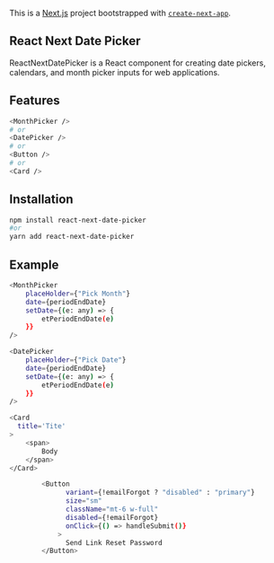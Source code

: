 This is a [Next.js](https://nextjs.org) project bootstrapped with [`create-next-app`](https://nextjs.org/docs/app/api-reference/cli/create-next-app).

## React Next Date Picker

ReactNextDatePicker is a React component for creating date pickers, calendars, and month picker inputs for web applications.

## Features

```bash
<MonthPicker />
# or
<DatePicker />
# or
<Button />
# or
<Card />
```

## Installation

```bash
npm install react-next-date-picker
#or
yarn add react-next-date-picker
```

## Example

```bash
<MonthPicker
    placeHolder={"Pick Month"}
    date={periodEndDate}
    setDate={(e: any) => {
        etPeriodEndDate(e)
    }}
/>
```


```bash
<DatePicker
    placeHolder={"Pick Date"}
    date={periodEndDate}
    setDate={(e: any) => {
        etPeriodEndDate(e)
    }}
/>
```


```bash
<Card
  title='Tite'
>
    <span>
        Body
    </span>
</Card>
```


```bash
        <Button
              variant={!emailForgot ? "disabled" : "primary"}
              size="sm"
              className="mt-6 w-full"
              disabled={!emailForgot}
              onClick={() => handleSubmit()}
            >
              Send Link Reset Password
        </Button>
```
